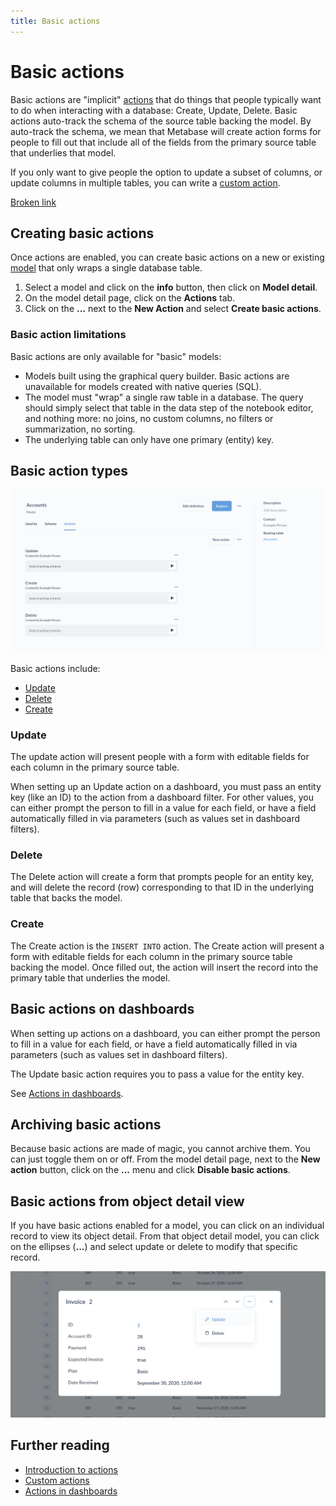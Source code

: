 ```yaml
---
title: Basic actions
---
```


# Basic actions

Basic actions are "implicit" [actions](./introduction.md) that do things that people typically want to do when interacting with a database: Create, Update, Delete. Basic actions auto-track the schema of the source table backing the model. By auto-track the schema, we mean that Metabase will create action forms for people to fill out that include all of the fields from the primary source table that underlies that model.

If you only want to give people the option to update a subset of columns, or update columns in multiple tables, you can write a [custom action](./custom.md).

[Broken link](./broken.md)

## Creating basic actions

Once actions are enabled, you can create basic actions on a new or existing [model](../data-modeling/models.md) that only wraps a single database table.

1. Select a model and click on the **info** button, then click on **Model detail**.
2. On the model detail page, click on the **Actions** tab.
3. Click on the **...** next to the **New Action** and select **Create basic actions**.

### Basic action limitations

Basic actions are only available for "basic" models:

- Models built using the graphical query builder. Basic actions are unavailable for models created with native queries (SQL).
- The model must "wrap" a single raw table in a database. The query should simply select that table in the data step of the notebook editor, and nothing more: no joins, no custom columns, no filters or summarization, no sorting.
- The underlying table can only have one primary (entity) key.

## Basic action types

![Basic actions](./images/basic-actions.png)

Basic actions include:

- [Update](#update)
- [Delete](#delete)
- [Create](#create)

### Update

The update action will present people with a form with editable fields for each column in the primary source table.

When setting up an Update action on a dashboard, you must pass an entity key (like an ID) to the action from a dashboard filter. For other values, you can either prompt the person to fill in a value for each field, or have a field automatically filled in via parameters (such as values set in dashboard filters).

### Delete

The Delete action will create a form that prompts people for an entity key, and will delete the record (row) corresponding to that ID in the underlying table that backs the model.

### Create

The Create action is the `INSERT INTO` action. The Create action will present a form with editable fields for each column in the primary source table backing the model. Once filled out, the action will insert the record into the primary table that underlies the model.

## Basic actions on dashboards

When setting up actions on a dashboard, you can either prompt the person to fill in a value for each field, or have a field automatically filled in via parameters (such as values set in dashboard filters).

The Update basic action requires you to pass a value for the entity key.

See [Actions in dashboards](../dashboards/actions.md).

## Archiving basic actions

Because basic actions are made of magic, you cannot archive them. You can just toggle them on or off. From the model detail page, next to the **New action** button, click on the **...** menu and click **Disable basic actions**.

## Basic actions from object detail view

If you have basic actions enabled for a model, you can click on an individual record to view its object detail. From that object detail model, you can click on the ellipses (**...**) and select update or delete to modify that specific record.

![Update record from object detail view](./images/update-record.png)

## Further reading

- [Introduction to actions](./introduction.md)
- [Custom actions](./custom.md)
- [Actions in dashboards](../dashboards/actions.md)
